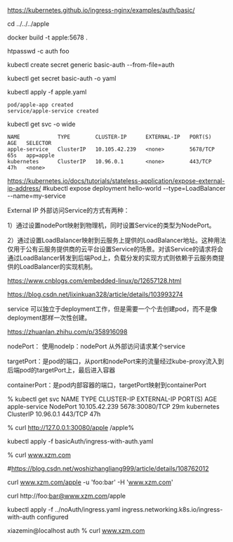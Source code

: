 https://kubernetes.github.io/ingress-nginx/examples/auth/basic/

cd ../../../apple

docker build -t apple:5678 .

htpasswd -c auth foo

kubectl create secret generic basic-auth --from-file=auth

kubectl get secret basic-auth -o yaml


kubectl apply -f apple.yaml 
```
pod/apple-app created
service/apple-service created
```

kubectl get svc -o wide
```
NAME            TYPE        CLUSTER-IP      EXTERNAL-IP   PORT(S)    AGE   SELECTOR
apple-service   ClusterIP   10.105.42.239   <none>        5678/TCP   65s   app=apple
kubernetes      ClusterIP   10.96.0.1       <none>        443/TCP    47h   <none>
```

https://kubernetes.io/docs/tutorials/stateless-application/expose-external-ip-address/
#kubectl expose deployment hello-world --type=LoadBalancer --name=my-service




External IP
外部访问Service的方式有两种：

1）通过设置nodePort映射到物理机，同时设置Service的类型为NodePort。

2）通过设置LoadBalancer映射到云服务上提供的LoadBalancer地址。这种用法仅用于公有云服务提供商的云平台设置Service的场景。对该Service的请求将会通过LoadBalancer转发到后端Pod上，负载分发的实现方式则依赖于云服务商提供的LoadBalancer的实现机制。

https://www.cnblogs.com/embedded-linux/p/12657128.html

https://blog.csdn.net/lixinkuan328/article/details/103993274

service 可以独立于deployment工作，但是需要一个个去创建pod，而不是像deployment那样一次性创建。

https://zhuanlan.zhihu.com/p/358916098


nodePort： 使用nodeIp：nodePort 从外部访问请求某个service

targetPort：是pod的端口，从port和nodePort来的流量经过kube-proxy流入到后端pod的targetPort上，最后进入容器

containerPort：是pod内部容器的端口，targetPort映射到containerPort


% kubectl get svc
NAME            TYPE        CLUSTER-IP      EXTERNAL-IP   PORT(S)          AGE
apple-service   NodePort    10.105.42.239   <none>        5678:30080/TCP   29m
kubernetes      ClusterIP   10.96.0.1       <none>        443/TCP          47h

 % curl http://127.0.0.1:30080/apple
/apple%     


kubectl apply -f basicAuth/ingress-with-auth.yaml 

% curl www.xzm.com
<!DOCTYPE HTML PUBLIC "-//IETF//DTD HTML 2.0//EN">
<html>
<head><title>403 Forbidden</title></head>

#https://blog.csdn.net/woshizhangliang999/article/details/108762012


curl www.xzm.com/apple -u 'foo:bar' -H 'www.xzm.com'

curl http://foo:bar@www.xzm.com/apple


kubectl apply -f ../noAuth/ingress.yaml 
ingress.networking.k8s.io/ingress-with-auth configured

 
xiazemin@localhost auth % curl www.xzm.com
<!DOCTYPE HTML PUBLIC "-//IETF//DTD HTML 2.0//EN">
<html>
<head><title>403 Forbidden</title></head>